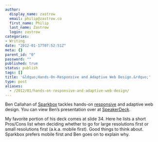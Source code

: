 ```yaml
---
author:
  display_name: zastrow
  email: philip@zastrow.co
  first_name: Philip
  last_name: Zastrow
  login: zastrow
categories:
- Writing
date: "2012-01-17T07:52:51Z"
meta: {}
parent_id: "0"
password: ""
published: true
status: publish
tags: []
title: '&ldquo;Hands-On-Responsive and Adaptive Web Design.&rdquo;'
type: post
aliases:
  - /2012/01/hands-on-responsive-and-adaptive-web-design/
---
```

<p>Ben Callahan of <a href="http://www.seesparkbox">Sparkbox</a> tackles hands-on <a href="http://www.alistapart.com/articles/responsive-web-design/">responsive</a> and adaptive web design. You can view Ben’s presentation over at <a href="http://speakerdeck.com/u/bencallahan/p/an-introduction-to-responsive-adaptive-web-design">SpeakerDeck</a>.</p>
<p>My favorite portion of his deck comes at slide 34. Here he lists a short  Pros/Cons list when deciding whether to go for large resolutions first or small resolutions first (a.k.a. mobile first). Good things to think about. Sparkbox prefers mobile first and Ben goes on to explain why.</p>
